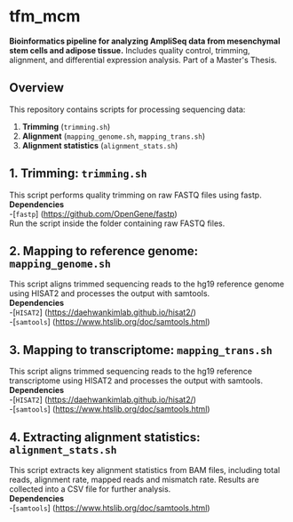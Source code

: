 # tfm_mcm
**Bioinformatics pipeline for analyzing AmpliSeq data from mesenchymal stem cells and adipose tissue.** Includes quality control, trimming, alignment, and differential expression analysis. Part of a Master's Thesis. 
## Overview
This repository contains scripts for processing sequencing data:
1. **Trimming** (`trimming.sh`)
2. **Alignment** (`mapping_genome.sh`, `mapping_trans.sh`)
3. **Alignment statistics** (`alignment_stats.sh`)

## **1. Trimming: `trimming.sh`**
This script performs quality trimming on raw FASTQ files using fastp.
**Dependencies**  
-[`fastp`] (https://github.com/OpenGene/fastp)  
Run the script inside the folder containing raw FASTQ files.

## **2. Mapping to reference genome: `mapping_genome.sh`**  
This script aligns trimmed sequencing reads to the hg19 reference genome using HISAT2 and processes the output with samtools.  
**Dependencies**  
-[`HISAT2`] (https://daehwankimlab.github.io/hisat2/)  
-[`samtools`] (https://www.htslib.org/doc/samtools.html)  

## **3. Mapping to transcriptome: `mapping_trans.sh`**
This script aligns trimmed sequencing reads to the hg19 reference transcriptome using HISAT2 and processes the output with samtools.  
**Dependencies**  
-[`HISAT2`] (https://daehwankimlab.github.io/hisat2/)  
-[`samtools`] (https://www.htslib.org/doc/samtools.html)  

## **4. Extracting alignment statistics: `alignment_stats.sh`**
This script extracts key alignment statistics from BAM files, including total reads, alignment rate, mapped reads and mismatch rate. Results are collected into a CSV file for further analysis.  
**Dependencies**  
-[`samtools`] (https://www.htslib.org/doc/samtools.html)  
